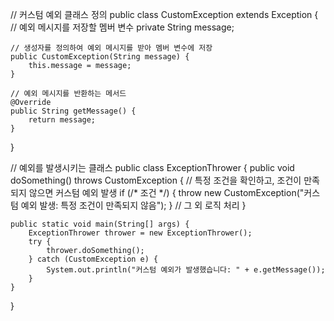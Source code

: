 // 커스텀 예외 클래스 정의
public class CustomException extends Exception {
    // 예외 메시지를 저장할 멤버 변수
    private String message;

    // 생성자를 정의하여 예외 메시지를 받아 멤버 변수에 저장
    public CustomException(String message) {
        this.message = message;
    }

    // 예외 메시지를 반환하는 메서드
    @Override
    public String getMessage() {
        return message;
    }
}

// 예외를 발생시키는 클래스
public class ExceptionThrower {
    public void doSomething() throws CustomException {
        // 특정 조건을 확인하고, 조건이 만족되지 않으면 커스텀 예외 발생
        if (/* 조건 */) {
            throw new CustomException("커스텀 예외 발생: 특정 조건이 만족되지 않음");
        }
        // 그 외 로직 처리
    }

    public static void main(String[] args) {
        ExceptionThrower thrower = new ExceptionThrower();
        try {
            thrower.doSomething();
        } catch (CustomException e) {
            System.out.println("커스텀 예외가 발생했습니다: " + e.getMessage());
        }
    }
}
